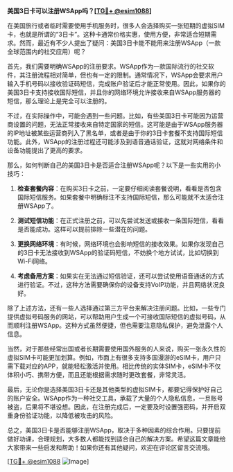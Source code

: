 **美国3日卡可以注册WSApp吗？[[TG💪+ @esim1088](https://t.me/s/esim1088)]**

在美国旅行或者临时需要使用手机服务时，很多人会选择购买一张短期的虚拟SIM卡，也就是所谓的“3日卡”。这种卡通常价格实惠，使用方便，非常适合短期需求。然而，最近有不少人提出了疑问：美国3日卡能不能用来注册WSApp（一款全球范围内的社交应用）呢？

首先，我们需要明确WSApp的注册要求。WSApp作为一款国际流行的社交软件，其注册流程相对简单，但也有一定的限制。通常情况下，WSApp会要求用户输入手机号码以接收验证码短信，完成账户验证后才能正常使用。因此，如果你的美国3日卡支持接收国际短信，并且你的网络环境允许接收来自WSApp服务器的短信，那么理论上是完全可以注册的。

不过，在实际操作中，可能会遇到一些问题。比如，有些美国3日卡可能因为运营商设置的问题，无法正常接收来自特定国家的短信。这可能是由于WSApp服务器的IP地址被某些运营商列入了黑名单，或者是由于你的3日卡套餐不支持国际短信功能。此外，WSApp的注册过程还可能涉及到语音通话验证，这就对网络条件和设备功能提出了更高的要求。

那么，如何判断自己的美国3日卡是否适合注册WSApp呢？以下是一些实用的小技巧：

1. **检查套餐内容**：在购买3日卡之前，一定要仔细阅读套餐说明，看看是否包含国际短信服务。如果套餐中明确标注不支持国际短信，那么可能就不太适合注册WSApp了。

2. **测试短信功能**：在正式注册之前，可以先尝试发送或接收一条国际短信，看看是否能成功。这样可以提前排除一些潜在的问题。

3. **更换网络环境**：有时候，网络环境也会影响短信的接收效果。如果你发现自己的3日卡无法接收到WSApp的验证码短信，不妨换个地方试试，比如切换到Wi-Fi网络。

4. **考虑备用方案**：如果实在无法通过短信验证，还可以尝试使用语音通话的方式进行验证。不过，这种方法需要确保你的设备支持VoIP功能，并且网络状况良好。

除了上述方法，还有一些人选择通过第三方平台来解决注册问题。比如，一些专门提供虚拟号码服务的网站，可以帮助用户生成一个可接收国际短信的虚拟号码，从而顺利注册WSApp。这种方式虽然便捷，但也需要注意隐私保护，避免泄露个人信息。

当然，对于那些经常出国或者长期需要使用国外服务的人来说，购买一张永久性的虚拟SIM卡可能更加划算。例如，市面上有很多支持多国漫游的eSIM卡，用户只需下载对应的APP，就能轻松激活并使用。相比传统的实体SIM卡，eSIM卡不仅体积小巧、携带方便，而且还能根据需求随时更改套餐，非常灵活。

最后，无论你是选择美国3日卡还是其他类型的虚拟SIM卡，都要记得保护好自己的账户安全。WSApp作为一种社交工具，承载了大量的个人隐私信息，一旦账号被盗，后果将不堪设想。因此，在注册完成后，一定要及时设置强密码，并开启双重身份验证功能，以降低被攻击的风险。

总之，美国3日卡是否能够注册WSApp，取决于多种因素的综合作用。只要提前做好功课，合理规划，大多数人都能找到适合自己的解决方案。希望这篇文章能给大家带来一些启发和帮助！如果你还有其他疑问，欢迎在评论区留言交流哦。

[[TG💪+ @esim1088](https://t.me/s/esim1088) ![Image](https://i.postimg.cc/4NQfJmqS/Snipaste-2025-05-13-00-14-12.png)]